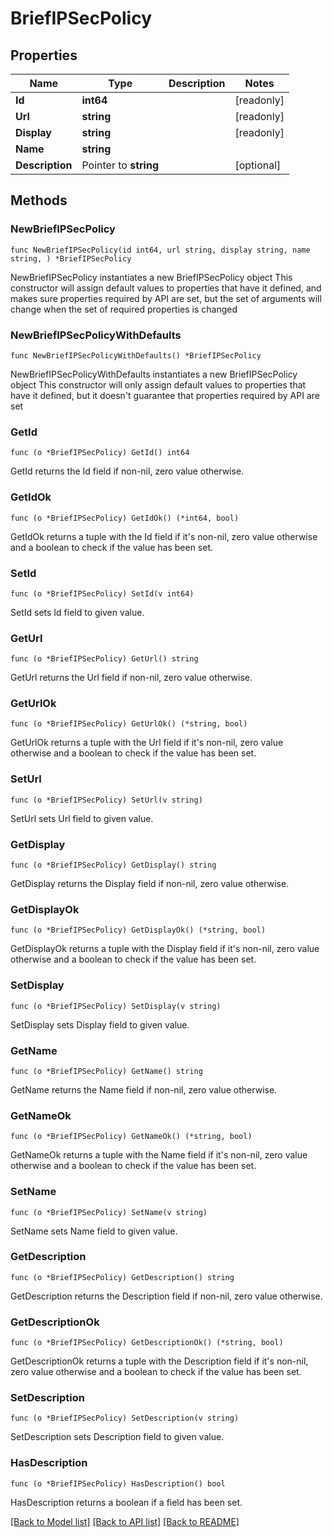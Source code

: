# BriefIPSecPolicy

## Properties

Name | Type | Description | Notes
------------ | ------------- | ------------- | -------------
**Id** | **int64** |  | [readonly] 
**Url** | **string** |  | [readonly] 
**Display** | **string** |  | [readonly] 
**Name** | **string** |  | 
**Description** | Pointer to **string** |  | [optional] 

## Methods

### NewBriefIPSecPolicy

`func NewBriefIPSecPolicy(id int64, url string, display string, name string, ) *BriefIPSecPolicy`

NewBriefIPSecPolicy instantiates a new BriefIPSecPolicy object
This constructor will assign default values to properties that have it defined,
and makes sure properties required by API are set, but the set of arguments
will change when the set of required properties is changed

### NewBriefIPSecPolicyWithDefaults

`func NewBriefIPSecPolicyWithDefaults() *BriefIPSecPolicy`

NewBriefIPSecPolicyWithDefaults instantiates a new BriefIPSecPolicy object
This constructor will only assign default values to properties that have it defined,
but it doesn't guarantee that properties required by API are set

### GetId

`func (o *BriefIPSecPolicy) GetId() int64`

GetId returns the Id field if non-nil, zero value otherwise.

### GetIdOk

`func (o *BriefIPSecPolicy) GetIdOk() (*int64, bool)`

GetIdOk returns a tuple with the Id field if it's non-nil, zero value otherwise
and a boolean to check if the value has been set.

### SetId

`func (o *BriefIPSecPolicy) SetId(v int64)`

SetId sets Id field to given value.


### GetUrl

`func (o *BriefIPSecPolicy) GetUrl() string`

GetUrl returns the Url field if non-nil, zero value otherwise.

### GetUrlOk

`func (o *BriefIPSecPolicy) GetUrlOk() (*string, bool)`

GetUrlOk returns a tuple with the Url field if it's non-nil, zero value otherwise
and a boolean to check if the value has been set.

### SetUrl

`func (o *BriefIPSecPolicy) SetUrl(v string)`

SetUrl sets Url field to given value.


### GetDisplay

`func (o *BriefIPSecPolicy) GetDisplay() string`

GetDisplay returns the Display field if non-nil, zero value otherwise.

### GetDisplayOk

`func (o *BriefIPSecPolicy) GetDisplayOk() (*string, bool)`

GetDisplayOk returns a tuple with the Display field if it's non-nil, zero value otherwise
and a boolean to check if the value has been set.

### SetDisplay

`func (o *BriefIPSecPolicy) SetDisplay(v string)`

SetDisplay sets Display field to given value.


### GetName

`func (o *BriefIPSecPolicy) GetName() string`

GetName returns the Name field if non-nil, zero value otherwise.

### GetNameOk

`func (o *BriefIPSecPolicy) GetNameOk() (*string, bool)`

GetNameOk returns a tuple with the Name field if it's non-nil, zero value otherwise
and a boolean to check if the value has been set.

### SetName

`func (o *BriefIPSecPolicy) SetName(v string)`

SetName sets Name field to given value.


### GetDescription

`func (o *BriefIPSecPolicy) GetDescription() string`

GetDescription returns the Description field if non-nil, zero value otherwise.

### GetDescriptionOk

`func (o *BriefIPSecPolicy) GetDescriptionOk() (*string, bool)`

GetDescriptionOk returns a tuple with the Description field if it's non-nil, zero value otherwise
and a boolean to check if the value has been set.

### SetDescription

`func (o *BriefIPSecPolicy) SetDescription(v string)`

SetDescription sets Description field to given value.

### HasDescription

`func (o *BriefIPSecPolicy) HasDescription() bool`

HasDescription returns a boolean if a field has been set.


[[Back to Model list]](../README.md#documentation-for-models) [[Back to API list]](../README.md#documentation-for-api-endpoints) [[Back to README]](../README.md)


